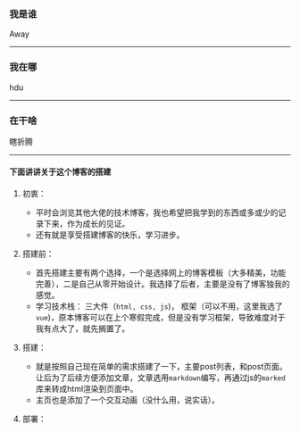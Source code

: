 ### 我是谁

Away

<hr>

### 我在哪

hdu

<hr>

### 在干啥

瞎折腾

<hr>


#### 下面讲讲关于这个博客的搭建

1. 初衷： 

    - 平时会浏览其他大佬的技术博客，我也希望把我学到的东西或多或少的记录下来，作为成长的见证。
    - 还有就是享受搭建博客的快乐，学习进步。
2. 搭建前： 

    - 首先搭建主要有两个选择，一个是选择网上的博客模板（大多精美，功能完善），二是自己从零开始设计。我选择了后者，主要是没有了博客独我的感觉。
    - 学习技术栈： 三大件（`html, css, js`)， 框架（可以不用，这里我选了`vue`)，原本博客可以在上个寒假完成，但是没有学习框架，导致难度对于我有点大了，就先搁置了。
3. 搭建： 
    - 就是按照自己现在简单的需求搭建了一下，主要post列表，和post页面。让后为了后续方便添加文章，文章选用`markdown`编写，再通过js的`marked`库来转成html渲染到页面中。
    - 主页也是添加了一个交互动画（没什么用，说实话）。
4. 部署： 






